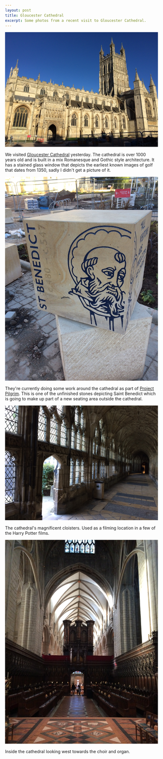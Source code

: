 ```yaml
---
layout: post
title: Gloucester Cathedral
excerpt: Some photos from a recent visit to Gloucester Cathedral.
---
```


[![Outside of Gloucester Cathedral](/assets/images/gloucester-cathedral-outside.jpg)](/assets/images/gloucester-cathedral-outside.jpg)

We visited [Gloucester Cathedral](http://www.gloucestercathedral.org.uk/) yesterday. The cathedral is over 1000 years old and is built in a mix Romanesque and Gothic style architecture. It has a stained glass window that depicts the earliest known images of golf that dates from 1350, sadly I didn't get a picture of it.

[![St. Benedict on a stone outside Gloucester Cathedral](/assets/images/gloucester-cathedral-st-benedict.jpg)](/assets/images/gloucester-cathedral-st-benedict.jpg)

They're currently doing some work around the cathedral as part of [Project Pilgrim](http://www.gloucestercathedral.org.uk/project-pilgrim/). This is one of the unfinished stones depicting Saint Benedict which is going to make up part of a new seating area outside the cathedral.

[![Gloucester Cathedral cloisters](/assets/images/gloucester-cathedral-cloisters.jpg)](/assets/images/gloucester-cathedral-cloisters.jpg)

The cathedral's magnificent cloisters. Used as a filming location in a few of the Harry Potter films.

[![Inside of Gloucester Cathedral](/assets/images/gloucester-cathedral-inside.jpg)](/assets/images/gloucester-cathedral-inside.jpg)

Inside the cathedral looking west towards the choir and organ.
